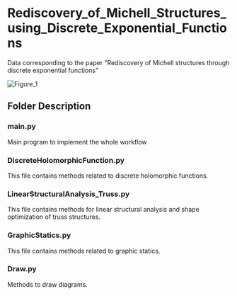 # Rediscovery_of_Michell_Structures_using_Discrete_Exponential_Functions

Data corresponding to the paper "Rediscovery of Michell structures through discrete exponential functions"

![Figure_1](https://user-images.githubusercontent.com/25089369/221474942-5e911c3f-3ae9-45cc-9624-a8c7649301c5.png)

## Folder Description
### main.py
 Main program to implement the whole workflow
 
### DiscreteHolomorphicFunction.py
 This file contains methods related to discrete holomorphic functions.

### LinearStructuralAnalysis_Truss.py
 This file contains methods for linear structural analysis and shape optimization of truss structures.
 
### GraphicStatics.py
 This file contains methods related to graphic statics.

### Draw.py
 Methods to draw diagrams.
